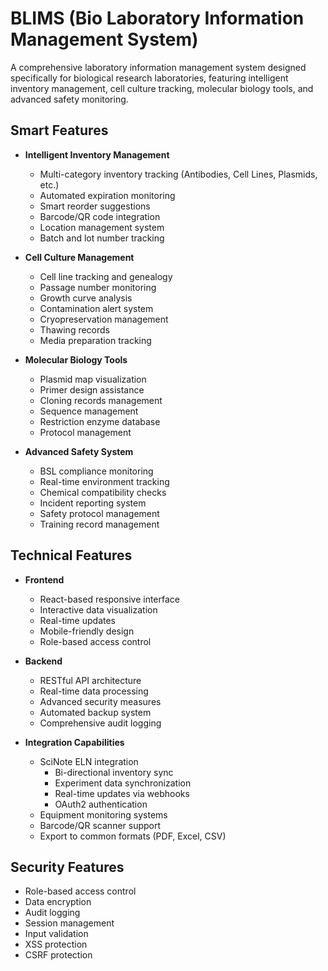 # BLIMS (Bio Laboratory Information Management System)

A comprehensive laboratory information management system designed specifically for biological research laboratories, featuring intelligent inventory management, cell culture tracking, molecular biology tools, and advanced safety monitoring.


## Smart Features

- **Intelligent Inventory Management**
  - Multi-category inventory tracking (Antibodies, Cell Lines, Plasmids, etc.)
  - Automated expiration monitoring
  - Smart reorder suggestions
  - Barcode/QR code integration
  - Location management system
  - Batch and lot number tracking


- **Cell Culture Management**
  - Cell line tracking and genealogy
  - Passage number monitoring
  - Growth curve analysis
  - Contamination alert system
  - Cryopreservation management
  - Thawing records
  - Media preparation tracking

- **Molecular Biology Tools**
  - Plasmid map visualization
  - Primer design assistance
  - Cloning records management
  - Sequence management
  - Restriction enzyme database
  - Protocol management

- **Advanced Safety System**
  - BSL compliance monitoring
  - Real-time environment tracking
  - Chemical compatibility checks
  - Incident reporting system
  - Safety protocol management
  - Training record management


## Technical Features

- **Frontend**
  - React-based responsive interface
  - Interactive data visualization
  - Real-time updates
  - Mobile-friendly design
  - Role-based access control

- **Backend**
  - RESTful API architecture
  - Real-time data processing
  - Advanced security measures
  - Automated backup system
  - Comprehensive audit logging

- **Integration Capabilities**
  - SciNote ELN integration
    - Bi-directional inventory sync
    - Experiment data synchronization
    - Real-time updates via webhooks
    - OAuth2 authentication
  - Equipment monitoring systems
  - Barcode/QR scanner support
  - Export to common formats (PDF, Excel, CSV)

## Security Features

- Role-based access control
- Data encryption
- Audit logging
- Session management
- Input validation
- XSS protection
- CSRF protection
